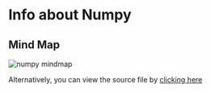 # Info about Numpy




## Mind Map
![numpy mindmap](https://cdn.jsdelivr.net/gh/Che-Zhu/graveyard-of-pics@main/img/20210301235548.jpg)

Alternatively, you can view the source file by [clicking here](https://kdocs.cn/l/shXTUa33ABwT)
